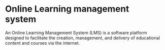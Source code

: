 # Online Learning management system
An Online Learning Management System (LMS) is a software platform designed to facilitate the creation, management, and delivery of educational content and courses via the internet. 
